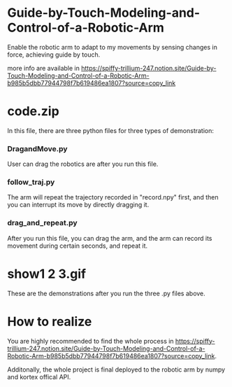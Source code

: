 # Guide-by-Touch-Modeling-and-Control-of-a-Robotic-Arm
Enable the robotic arm to adapt to my movements by sensing changes in force, achieving guide by touch. 

more info are available in https://spiffy-trillium-247.notion.site/Guide-by-Touch-Modeling-and-Control-of-a-Robotic-Arm-b985b5dbb77944798f7b619486ea1807?source=copy_link


# code.zip 
In this file, there are three python files for three types of demonstration:
### DragandMove.py 
User can drag the robotics are after you run this file.

### follow_traj.py
The arm will repeat the trajectory recorded in "record.npy" first, and then you can interrupt its move by directly dragging it.

### drag_and_repeat.py
After you run this file, you can drag the arm, and the arm can record its movement during certain seconds, and repeat it.


# show1 2 3.gif
These are the demonstrations after you run the three .py files above.

# How to realize
You are highly recommended to find the whole process in https://spiffy-trillium-247.notion.site/Guide-by-Touch-Modeling-and-Control-of-a-Robotic-Arm-b985b5dbb77944798f7b619486ea1807?source=copy_link.

Additonally, the whole project is final deployed to the robotic arm by numpy and kortex offical API.
